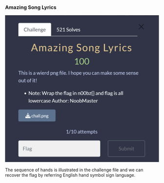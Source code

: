 ### Amazing Song Lyrics

![Amazing Song Lyrics](https://github.com/Hed6eH0g/ctf/blob/main/2023/n00bzctf/misc/amazing_song_lyrics/amazing_song_lyrics_0.png)

The sequence of hands is illustrated in the challenge file and we can recover the flag by referring English hand symbol sign language.